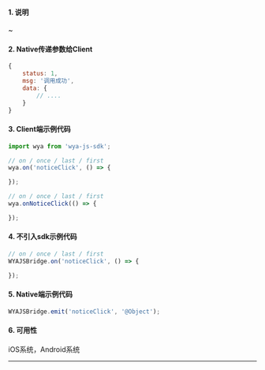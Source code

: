 #### 1. 说明

~

#### 2. Native传递参数给Client

```javascript
{
	status: 1,
	msg: '调用成功',
	data: {
		// ....
	}
}
```

#### 3. Client端示例代码

```javascript
import wya from 'wya-js-sdk';

// on / once / last / first
wya.on('noticeClick', () => {

});

// on / once / last / first
wya.onNoticeClick(() => {

});
```

#### 4. 不引入sdk示例代码

```javascript
// on / once / last / first
WYAJSBridge.on('noticeClick', () => {

});
```

#### 5. Native端示例代码

```javascript
WYAJSBridge.emit('noticeClick', '@Object');
```

#### 6. 可用性

iOS系统，Android系统

---------

